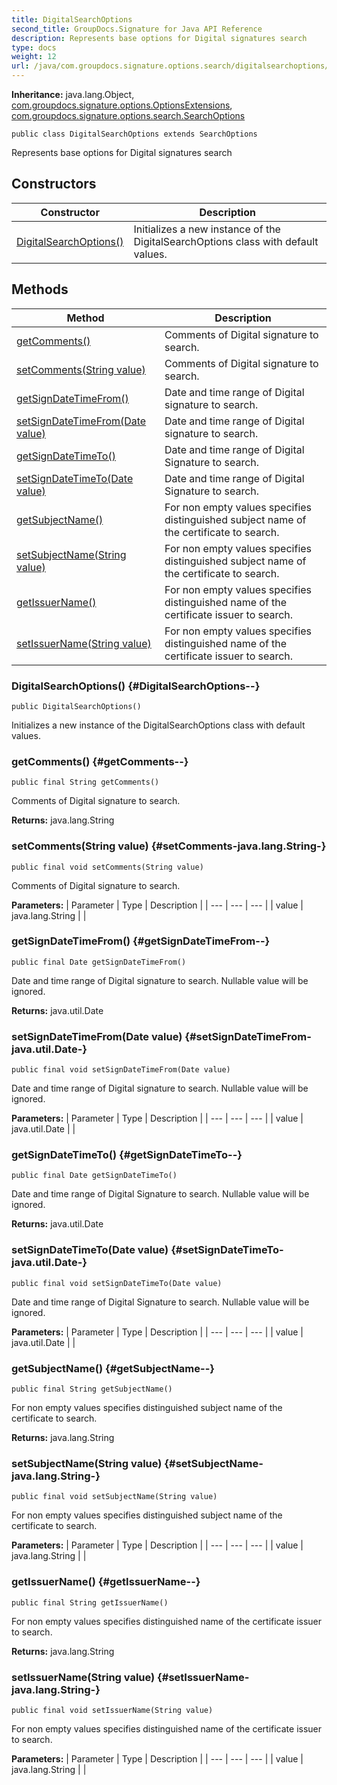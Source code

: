 ```yaml
---
title: DigitalSearchOptions
second_title: GroupDocs.Signature for Java API Reference
description: Represents base options for Digital signatures search
type: docs
weight: 12
url: /java/com.groupdocs.signature.options.search/digitalsearchoptions/
---
```

**Inheritance:**
java.lang.Object, [com.groupdocs.signature.options.OptionsExtensions](../../com.groupdocs.signature.options/optionsextensions), [com.groupdocs.signature.options.search.SearchOptions](../../com.groupdocs.signature.options.search/searchoptions)
```
public class DigitalSearchOptions extends SearchOptions
```

Represents base options for Digital signatures search
## Constructors

| Constructor | Description |
| --- | --- |
| [DigitalSearchOptions()](#DigitalSearchOptions--) | Initializes a new instance of the DigitalSearchOptions class with default values. |
## Methods

| Method | Description |
| --- | --- |
| [getComments()](#getComments--) | Comments of Digital signature to search. |
| [setComments(String value)](#setComments-java.lang.String-) | Comments of Digital signature to search. |
| [getSignDateTimeFrom()](#getSignDateTimeFrom--) | Date and time range of Digital signature to search. |
| [setSignDateTimeFrom(Date value)](#setSignDateTimeFrom-java.util.Date-) | Date and time range of Digital signature to search. |
| [getSignDateTimeTo()](#getSignDateTimeTo--) | Date and time range of Digital Signature to search. |
| [setSignDateTimeTo(Date value)](#setSignDateTimeTo-java.util.Date-) | Date and time range of Digital Signature to search. |
| [getSubjectName()](#getSubjectName--) | For non empty values specifies distinguished subject name of the certificate to search. |
| [setSubjectName(String value)](#setSubjectName-java.lang.String-) | For non empty values specifies distinguished subject name of the certificate to search. |
| [getIssuerName()](#getIssuerName--) | For non empty values specifies distinguished name of the certificate issuer to search. |
| [setIssuerName(String value)](#setIssuerName-java.lang.String-) | For non empty values specifies distinguished name of the certificate issuer to search. |
### DigitalSearchOptions() {#DigitalSearchOptions--}
```
public DigitalSearchOptions()
```


Initializes a new instance of the DigitalSearchOptions class with default values.

### getComments() {#getComments--}
```
public final String getComments()
```


Comments of Digital signature to search.

**Returns:**
java.lang.String
### setComments(String value) {#setComments-java.lang.String-}
```
public final void setComments(String value)
```


Comments of Digital signature to search.

**Parameters:**
| Parameter | Type | Description |
| --- | --- | --- |
| value | java.lang.String |  |

### getSignDateTimeFrom() {#getSignDateTimeFrom--}
```
public final Date getSignDateTimeFrom()
```


Date and time range of Digital signature to search. Nullable value will be ignored.

**Returns:**
java.util.Date
### setSignDateTimeFrom(Date value) {#setSignDateTimeFrom-java.util.Date-}
```
public final void setSignDateTimeFrom(Date value)
```


Date and time range of Digital signature to search. Nullable value will be ignored.

**Parameters:**
| Parameter | Type | Description |
| --- | --- | --- |
| value | java.util.Date |  |

### getSignDateTimeTo() {#getSignDateTimeTo--}
```
public final Date getSignDateTimeTo()
```


Date and time range of Digital Signature to search. Nullable value will be ignored.

**Returns:**
java.util.Date
### setSignDateTimeTo(Date value) {#setSignDateTimeTo-java.util.Date-}
```
public final void setSignDateTimeTo(Date value)
```


Date and time range of Digital Signature to search. Nullable value will be ignored.

**Parameters:**
| Parameter | Type | Description |
| --- | --- | --- |
| value | java.util.Date |  |

### getSubjectName() {#getSubjectName--}
```
public final String getSubjectName()
```


For non empty values specifies distinguished subject name of the certificate to search.

**Returns:**
java.lang.String
### setSubjectName(String value) {#setSubjectName-java.lang.String-}
```
public final void setSubjectName(String value)
```


For non empty values specifies distinguished subject name of the certificate to search.

**Parameters:**
| Parameter | Type | Description |
| --- | --- | --- |
| value | java.lang.String |  |

### getIssuerName() {#getIssuerName--}
```
public final String getIssuerName()
```


For non empty values specifies distinguished name of the certificate issuer to search.

**Returns:**
java.lang.String
### setIssuerName(String value) {#setIssuerName-java.lang.String-}
```
public final void setIssuerName(String value)
```


For non empty values specifies distinguished name of the certificate issuer to search.

**Parameters:**
| Parameter | Type | Description |
| --- | --- | --- |
| value | java.lang.String |  |

